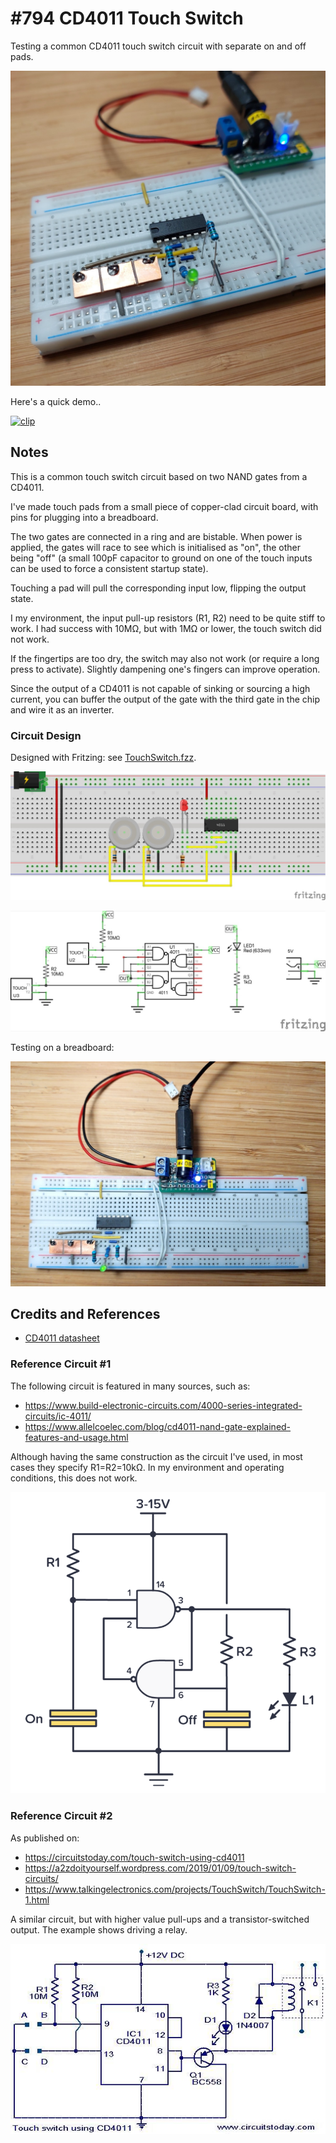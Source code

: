 # #794 CD4011 Touch Switch

Testing a common CD4011 touch switch circuit with separate on and off pads.

![Build](./assets/TouchSwitch_build.jpg?raw=true)

Here's a quick demo..

[![clip](https://img.youtube.com/vi/xJ3VDe2WIH8/0.jpg)](https://www.youtube.com/watch?v=xJ3VDe2WIH8)

## Notes

This is a common touch switch circuit based on two NAND gates from a CD4011.

I've made touch pads from a small piece of copper-clad circuit board, with pins
for plugging into a breadboard.

The two gates are connected in a ring and are bistable.
When power is applied, the gates will race to see which is initialised as "on", the other being "off" (a small 100pF capacitor to ground on one of the touch inputs can be used to force a consistent startup state).

Touching a pad will pull the corresponding input low, flipping the output state.

I my environment, the input pull-up resistors (R1, R2) need to be quite stiff to work.
I had success with 10MΩ, but with 1MΩ or lower, the touch switch did not work.

If the fingertips are too dry, the switch may also not work (or require a long press to activate).
Slightly dampening one's fingers can improve operation.

Since the output of a CD4011 is not capable of sinking or sourcing a high current, you can buffer the output of the gate with the third gate in the chip and wire it as an inverter.

### Circuit Design

Designed with Fritzing: see [TouchSwitch.fzz](./TouchSwitch.fzz).

![bb](./assets/TouchSwitch_bb.jpg?raw=true)

![schematic](./assets/TouchSwitch_schematic.jpg?raw=true)

Testing on a breadboard:

![bb_build](./assets/TouchSwitch_bb_build.jpg?raw=true)

## Credits and References

* [CD4011 datasheet](https://www.futurlec.com/4000Series/CD4011.shtml)

### Reference Circuit #1

The following circuit is featured in many sources, such as:

* <https://www.build-electronic-circuits.com/4000-series-integrated-circuits/ic-4011/>
* <https://www.allelcoelec.com/blog/cd4011-nand-gate-explained-features-and-usage.html>

Although having the same construction as the circuit I've used, in most cases they specify R1=R2=10kΩ. In my environment and operating conditions, this does not work.

[![circuit1](assets/circuit1.png)](https://www.build-electronic-circuits.com/4000-series-integrated-circuits/ic-4011/)

### Reference Circuit #2

As published on:

* <https://circuitstoday.com/touch-switch-using-cd4011>
* <https://a2zdoityourself.wordpress.com/2019/01/09/touch-switch-circuits/>
* <https://www.talkingelectronics.com/projects/TouchSwitch/TouchSwitch-1.html>

A similar circuit, but with higher value pull-ups and a transistor-switched output.
The example shows driving a relay.

[![circuit2](assets/circuit2.jpg)](https://circuitstoday.com/touch-switch-using-cd4011)
